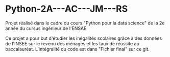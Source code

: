 # Python-2A---AC---JM---RS
Projet réalisé dans le cadre du cours "Python pour la data science" de la 2e année du cursus ingénieur de l'ENSAE

Ce projet a pour but d'étudier les inégalités scolaires grâce à des données de l'INSEE sur le revenu des ménages et les taux de réussite au baccalauréat. L'intégralité du code est dans "Fichier final" sur ce git.
